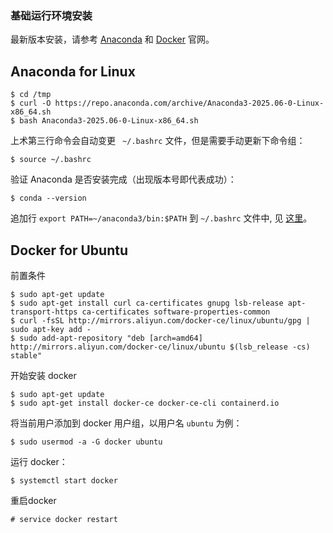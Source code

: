 ### 基础运行环境安装

最新版本安装，请参考 [Anaconda](https://www.anaconda.com/docs/getting-started/anaconda/install#linux-installer) 和 [Docker](https://docs.docker.com/install/) 官网。

## Anaconda for Linux

```
$ cd /tmp
$ curl -O https://repo.anaconda.com/archive/Anaconda3-2025.06-0-Linux-x86_64.sh
$ bash Anaconda3-2025.06-0-Linux-x86_64.sh
```

上术第三行命令会自动变更 ` ~/.bashrc` 文件，但是需要手动更新下命令组：

```
$ source ~/.bashrc
```

验证 Anaconda 是否安装完成（出现版本号即代表成功）：

```
$ conda --version
```

追加行 `export PATH=~/anaconda3/bin:$PATH` 到 `~/.bashrc` 文件中, 见 [这里](https://www.oryoy.com/news/ubuntu-xi-tong-qing-song-shang-shou-jiao-ni-ru-he-tian-jia-anaconda-lu-jing-dao-huan-jing-bian-liang.html)。


## Docker for Ubuntu

前置条件

```
$ sudo apt-get update
$ sudo apt-get install curl ca-certificates gnupg lsb-release apt-transport-https ca-certificates software-properties-common
$ curl -fsSL http://mirrors.aliyun.com/docker-ce/linux/ubuntu/gpg | sudo apt-key add -
$ sudo add-apt-repository "deb [arch=amd64] http://mirrors.aliyun.com/docker-ce/linux/ubuntu $(lsb_release -cs) stable"
```

开始安装 docker

```
$ sudo apt-get update
$ sudo apt-get install docker-ce docker-ce-cli containerd.io
```

将当前用户添加到 docker 用户组，以用户名 `ubuntu` 为例：

```
$ sudo usermod -a -G docker ubuntu
```


运行 docker：

```
$ systemctl start docker
```

重启docker

```
# service docker restart
```
